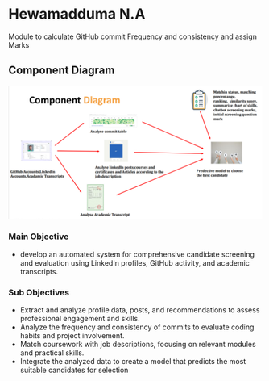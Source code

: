 # Hewamadduma N.A
Module to calculate GitHub commit Frequency and consistency and assign Marks 

## Component Diagram

![System Overview](IT21310546-ComponentDiagram.png)

### Main Objective
* develop an automated system for comprehensive candidate screening and evaluation using LinkedIn profiles, GitHub activity, and academic transcripts.

### Sub Objectives
* Extract and analyze profile data, posts, and recommendations to assess professional engagement and skills.
* Analyze the frequency and consistency of commits to evaluate coding habits and project involvement.
* Match coursework with job descriptions, focusing on relevant modules and practical skills.
* Integrate the analyzed data to create a model that predicts the most suitable candidates for selection

